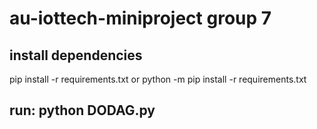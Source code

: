 # au-iottech-miniproject group 7
## install dependencies
pip install -r requirements.txt 
or
python -m pip install -r requirements.txt
## run: python DODAG.py